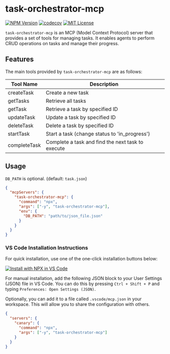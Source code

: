 # task-orchestrator-mcp

[![NPM Version](https://img.shields.io/npm/v/task-orchestrator-mcp)](https://www.npmjs.com/package/task-orchestrator-mcp)
[![codecov](https://codecov.io/gh/108yen/task-orchestrator-mcp/graph/badge.svg?token=7C4VJLGXX9)](https://codecov.io/gh/108yen/task-orchestrator-mcp)
[![MIT License](https://img.shields.io/github/license/108yen/task-orchestrator-mcp)](https://img.shields.io/github/license/108yen/task-orchestrator-mcp)

`task-orchestrator-mcp` is an MCP (Model Context Protocol) server that provides a set of tools for managing tasks. It enables agents to perform CRUD operations on tasks and manage their progress.

## Features

The main tools provided by `task-orchestrator-mcp` are as follows:

| Tool Name    | Description                                       |
| ------------ | ------------------------------------------------- |
| createTask   | Create a new task                                 |
| getTasks     | Retrieve all tasks                                |
| getTask      | Retrieve a task by specified ID                   |
| updateTask   | Update a task by specified ID                     |
| deleteTask   | Delete a task by specified ID                     |
| startTask    | Start a task (change status to 'in_progress')     |
| completeTask | Complete a task and find the next task to execute |

## Usage

`DB_PATH` is optional. (default: `task.json`)

```json
{
  "mcpServers": {
    "task-orchestrator-mcp": {
      "command": "npx",
      "args": ["-y", "task-orchestrator-mcp"],
      "env": {
        "DB_PATH": "path/to/json_file.json"
      }
    }
  }
}
```

### VS Code Installation Instructions

For quick installation, use one of the one-click installation buttons below:

[![Install with NPX in VS Code](https://img.shields.io/badge/VS_Code-NPM-0098FF?style=flat-square&logo=visualstudiocode&logoColor=white)](https://insiders.vscode.dev/redirect/mcp/install?name=task-orchestrator-mcp&config=%7B%22command%22%3A%22npx%22%2C%22args%22%3A%5B%22-y%22%2C%22task-orchestrator-mcp%22%5D%7D)

For manual installation, add the following JSON block to your User Settings (JSON) file in VS Code. You can do this by pressing `Ctrl + Shift + P` and typing `Preferences: Open Settings (JSON)`.

Optionally, you can add it to a file called `.vscode/mcp.json` in your workspace. This will allow you to share the configuration with others.

```json
{
  "servers": {
    "canary": {
      "command": "npx",
      "args": ["-y", "task-orchestrator-mcp"]
    }
  }
}
```
